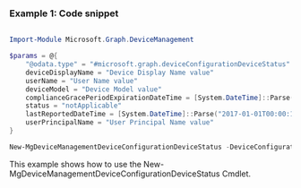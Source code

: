### Example 1: Code snippet

```powershell

Import-Module Microsoft.Graph.DeviceManagement

$params = @{
	"@odata.type" = "#microsoft.graph.deviceConfigurationDeviceStatus"
	deviceDisplayName = "Device Display Name value"
	userName = "User Name value"
	deviceModel = "Device Model value"
	complianceGracePeriodExpirationDateTime = [System.DateTime]::Parse("2016-12-31T23:56:44.951111-08:00")
	status = "notApplicable"
	lastReportedDateTime = [System.DateTime]::Parse("2017-01-01T00:00:17.7769392-08:00")
	userPrincipalName = "User Principal Name value"
}

New-MgDeviceManagementDeviceConfigurationDeviceStatus -DeviceConfigurationId $deviceConfigurationId -BodyParameter $params

```
This example shows how to use the New-MgDeviceManagementDeviceConfigurationDeviceStatus Cmdlet.

